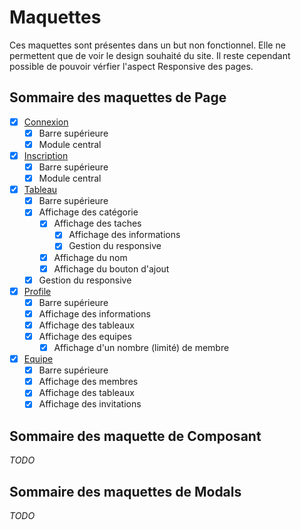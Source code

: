 # Maquettes

Ces maquettes sont présentes dans un but non fonctionnel.
Elle ne permettent que de voir le design souhaité du site.
Il reste cependant possible de pouvoir vérfier l'aspect Responsive
des pages.

## Sommaire des maquettes de Page

- [x] [Connexion](pages/connexion.html)
    - [x] Barre supérieure
    - [x] Module central
- [x] [Inscription](pages/inscription.html)
    - [x] Barre supérieure
    - [x] Module central
- [x] [Tableau](pages/tableau.html)
    - [x] Barre supérieure
    - [x] Affichage des catégorie
        - [x] Affichage des taches
            - [x] Affichage des informations
            - [x] Gestion du responsive
        - [x] Affichage du nom
        - [x] Affichage du bouton d'ajout
    - [x] Gestion du responsive
- [x] [Profile](pages/profil.html)
    - [x] Barre supérieure
    - [x] Affichage des informations
    - [x] Affichage des tableaux
    - [x] Affichage des equipes
        - [x] Affichage d'un nombre (limité) de membre
- [x] [Equipe](pages/equipe.html)
    - [x] Barre supérieure
    - [x] Affichage des membres
    - [x] Affichage des tableaux
    - [x] Affichage des invitations

## Sommaire des maquette de Composant

_TODO_

## Sommaire des maquettes de Modals

_TODO_
